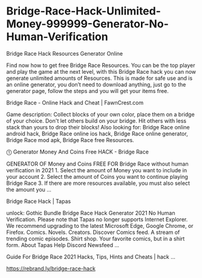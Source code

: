 <h1> Bridge-Race-Hack-Unlimited-Money-999999-Generator-No-Human-Verification</h1>
Bridge Race Hack Resources Generator Online

Find now how to get free Bridge Race Resources. You can be the top player and play the game at the next level, with this Bridge Race hack you can now generate unlimited amounts of Resources. This is made for safe use and is an online generator, you don’t need to download anything, just go to the generator page, follow the steps and you will get your items free.

Bridge Race - Online Hack and Cheat | FawnCrest.com

Game description: Collect blocks of your own color, place them on a bridge of your choice. Don't let others build on your bridge. Hit others with less stack than yours to drop their blocks! Also looking for: Bridge Race online android hack, Bridge Race online ios hack, Bridge Race online generator, Bridge Race mod apk, Bridge Race free Resources.

⓵ Generator Money And Coins Free HACK - Bridge Race

GENERATOR OF Money and Coins FREE FOR Bridge Race without human verification in 2021 1. Select the amount of Money you want to include in your account 2. Select the amount of Coins you want to continue playing Bridge Race 3. If there are more resources available, you must also select the amount you ...

Bridge Race Hack | Tapas

unlock: Gothic Bundle Bridge Race Hack Generator 2021 No Human Verification. Please note that Tapas no longer supports Internet Explorer. We recommend upgrading to the latest Microsoft Edge, Google Chrome, or Firefox. Comics. Novels. Creators. Discover Comics feed. A stream of trending comic episodes. Shirt shop. Your favorite comics, but in a shirt form. About Tapas Help Discord Newsfeed …

Guide For Bridge Race 2021 Hacks, Tips, Hints and Cheats | hack …

https://rebrand.ly/bridge-race-hack
